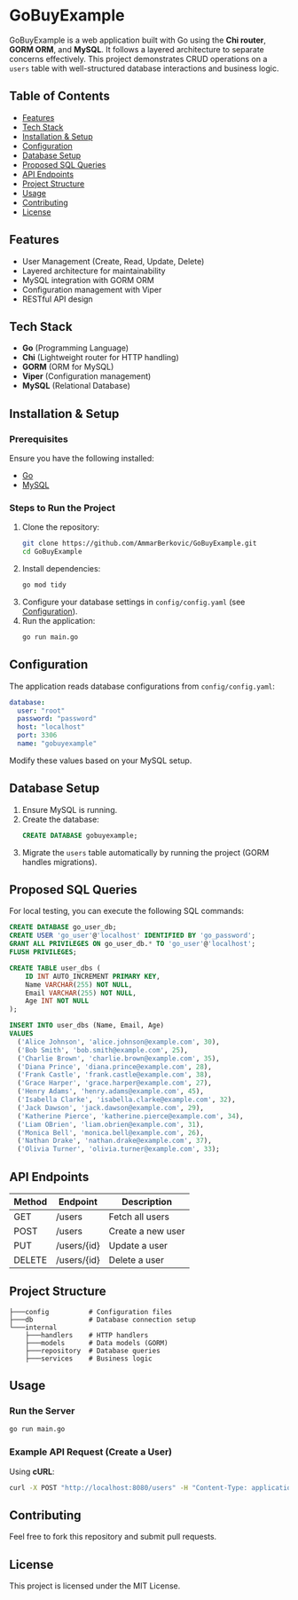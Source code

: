 # GoBuyExample

GoBuyExample is a web application built with Go using the **Chi router**, **GORM ORM**, and **MySQL**. It follows a layered architecture to separate concerns effectively. This project demonstrates CRUD operations on a `users` table with well-structured database interactions and business logic.

## Table of Contents
- [Features](#features)
- [Tech Stack](#tech-stack)
- [Installation & Setup](#installation--setup)
- [Configuration](#configuration)
- [Database Setup](#database-setup)
- [Proposed SQL Queries](#proposed-sql-queries)
- [API Endpoints](#api-endpoints)
- [Project Structure](#project-structure)
- [Usage](#usage)
- [Contributing](#contributing)
- [License](#license)

## Features
- User Management (Create, Read, Update, Delete)
- Layered architecture for maintainability
- MySQL integration with GORM ORM
- Configuration management with Viper
- RESTful API design

## Tech Stack
- **Go** (Programming Language)
- **Chi** (Lightweight router for HTTP handling)
- **GORM** (ORM for MySQL)
- **Viper** (Configuration management)
- **MySQL** (Relational Database)

## Installation & Setup
### Prerequisites
Ensure you have the following installed:
- [Go](https://go.dev/dl/)
- [MySQL](https://dev.mysql.com/downloads/installer/)

### Steps to Run the Project
1. Clone the repository:
   ```sh
   git clone https://github.com/AmmarBerkovic/GoBuyExample.git
   cd GoBuyExample
   ```
2. Install dependencies:
   ```sh
   go mod tidy
   ```
3. Configure your database settings in `config/config.yaml` (see [Configuration](#configuration)).
4. Run the application:
   ```sh
   go run main.go
   ```

## Configuration
The application reads database configurations from `config/config.yaml`:
```yaml
database:
  user: "root"
  password: "password"
  host: "localhost"
  port: 3306
  name: "gobuyexample"
```
Modify these values based on your MySQL setup.

## Database Setup
1. Ensure MySQL is running.
2. Create the database:
   ```sql
   CREATE DATABASE gobuyexample;
   ```
3. Migrate the `users` table automatically by running the project (GORM handles migrations).

## Proposed SQL Queries
For local testing, you can execute the following SQL commands:
```sql
CREATE DATABASE go_user_db;
CREATE USER 'go_user'@'localhost' IDENTIFIED BY 'go_password';
GRANT ALL PRIVILEGES ON go_user_db.* TO 'go_user'@'localhost';
FLUSH PRIVILEGES;

CREATE TABLE user_dbs (
    ID INT AUTO_INCREMENT PRIMARY KEY,
    Name VARCHAR(255) NOT NULL,
    Email VARCHAR(255) NOT NULL,
    Age INT NOT NULL
);

INSERT INTO user_dbs (Name, Email, Age) 
VALUES
  ('Alice Johnson', 'alice.johnson@example.com', 30),
  ('Bob Smith', 'bob.smith@example.com', 25),
  ('Charlie Brown', 'charlie.brown@example.com', 35),
  ('Diana Prince', 'diana.prince@example.com', 28),
  ('Frank Castle', 'frank.castle@example.com', 38),
  ('Grace Harper', 'grace.harper@example.com', 27),
  ('Henry Adams', 'henry.adams@example.com', 45),
  ('Isabella Clarke', 'isabella.clarke@example.com', 32),
  ('Jack Dawson', 'jack.dawson@example.com', 29),
  ('Katherine Pierce', 'katherine.pierce@example.com', 34),
  ('Liam OBrien', 'liam.obrien@example.com', 31),
  ('Monica Bell', 'monica.bell@example.com', 26),
  ('Nathan Drake', 'nathan.drake@example.com', 37),
  ('Olivia Turner', 'olivia.turner@example.com', 33);
```

## API Endpoints
| Method | Endpoint      | Description          |
|--------|-------------|----------------------|
| GET    | /users      | Fetch all users      |
| POST   | /users      | Create a new user    |
| PUT    | /users/{id} | Update a user        |
| DELETE | /users/{id} | Delete a user        |

## Project Structure
```
├───config          # Configuration files
├───db              # Database connection setup
└───internal
    ├───handlers    # HTTP handlers
    ├───models      # Data models (GORM)
    ├───repository  # Database queries
    ├───services    # Business logic
```

## Usage
### Run the Server
```sh
go run main.go
```
### Example API Request (Create a User)
Using **cURL**:
```sh
curl -X POST "http://localhost:8080/users" -H "Content-Type: application/json" -d '{"name": "John Doe", "email": "johndoe@example.com"}'
```

## Contributing
Feel free to fork this repository and submit pull requests.

## License
This project is licensed under the MIT License.

